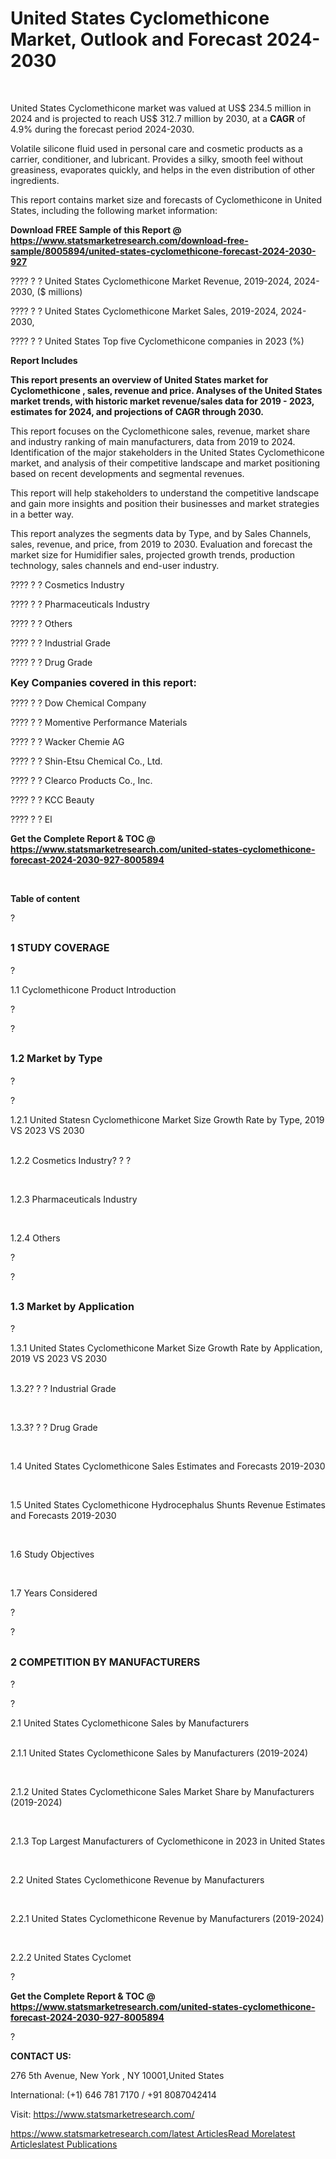 <h1>United States Cyclomethicone Market, Outlook and Forecast 2024-2030</h1><br/><p>United States Cyclomethicone market was valued at US$ 234.5 million in 2024 and is projected to reach US$ 312.7 million by 2030, at a <strong>CAGR</strong> of 4.9% during the forecast period 2024-2030.</p>
 
 
 
 <p>Volatile silicone fluid used in personal care and cosmetic products as a carrier, conditioner, and lubricant. Provides a silky, smooth feel without greasiness, evaporates quickly, and helps in the even distribution of other ingredients.</p>
 
 
 
 <p>This report contains market size and forecasts of Cyclomethicone in United States, including the following market information:</p>
 
 
 
 <p><strong>Download FREE Sample of this Report @ <a href="https://www.statsmarketresearch.com/download-free-sample/8005894/united-states-cyclomethicone-forecast-2024-2030-927">https://www.statsmarketresearch.com/download-free-sample/8005894/united-states-cyclomethicone-forecast-2024-2030-927</a></strong></p>
 
 
 
 <p>???? ? ? United States Cyclomethicone Market Revenue, 2019-2024, 2024-2030, ($ millions)</p>
 
 
 
 <p>???? ? ? United States Cyclomethicone Market Sales, 2019-2024, 2024-2030,</p>
 
 
 
 <p>???? ? ? United States Top five Cyclomethicone companies in 2023 (%)</p>
 
 
 
 <p><strong>Report Includes</strong></p>
 
 
 
 <p><strong>This report presents an overview of United States market for Cyclomethicone , sales, revenue and price. Analyses of the United States market trends, with historic market revenue/sales data for 2019 - 2023, estimates for 2024, and projections of <strong>CAGR</strong> through 2030.</strong></p>
 
 
 
 <p>This report focuses on the Cyclomethicone sales, revenue, market share and industry ranking of main manufacturers, data from 2019 to 2024. Identification of the major stakeholders in the United States Cyclomethicone market, and analysis of their competitive landscape and market positioning based on recent developments and segmental revenues.</p>
 
 
 
 <p>This report will help stakeholders to understand the competitive landscape and gain more insights and position their businesses and market strategies in a better way.</p>
 
 
 
 <p>This report analyzes the segments data by Type, and by Sales Channels, sales, revenue, and price, from 2019 to 2030. Evaluation and forecast the market size for Humidifier sales, projected growth trends, production technology, sales channels and end-user industry.</p>
 
 
 
 <p>???? ? ? Cosmetics Industry</p>
 
 
 
 <p>???? ? ? Pharmaceuticals Industry</p>
 
 
 
 <p>???? ? ? Others</p>
 
 
 
 <p>???? ? ? Industrial Grade</p>
 
 
 
 <p>???? ? ? Drug Grade</p>
 
 
 
 <p><span style="font-size:16px"><strong>Key Companies covered in this report:</strong></span></p>
 
 
 
 <p>???? ? ? Dow Chemical Company</p>
 
 
 
 <p>???? ? ? Momentive Performance Materials</p>
 
 
 
 <p>???? ? ? Wacker Chemie AG</p>
 
 
 
 <p>???? ? ? Shin-Etsu Chemical Co., Ltd.</p>
 
 
 
 <p>???? ? ? Clearco Products Co., Inc.</p>
 
 
 
 <p>???? ? ? KCC Beauty</p>
 
 
 
 <p>???? ? ? El</p>
 
 
 
 <div><b>Get the Complete Report & TOC @ <a href="https://www.statsmarketresearch.com/united-states-cyclomethicone-forecast-2024-2030-927-8005894">https://www.statsmarketresearch.com/united-states-cyclomethicone-forecast-2024-2030-927-8005894</a></b></div>
 
 
 
 <p><br />
 
 <b>Table of content</b></p>
 
 
 
 <p>? </p>
 
 
 
 <h2><span style="font-size:16px"><strong>1 STUDY COVERAGE</strong></span></h2>
 
 
 
 <p>? </p>
 
 
 
 <p>1.1 Cyclomethicone Product Introduction</p>
 
 
 
 <p>? </p>
 
 
 
 <p>? </p>
 
 
 
 <h2><span style="font-size:16px"><strong>1.2 Market by Type</strong></span></h2>
 
 
 
 <p>? </p>
 
 
 
 <p>? </p>
 
 
 
 <p>1.2.1 United Statesn Cyclomethicone Market Size Growth Rate by Type, 2019 VS 2023 VS 2030<br />
 
 <br />
 
 1.2.2 Cosmetics Industry? ? ? <br />
 
 <br />
 
 1.2.3 Pharmaceuticals Industry<br />
 
 <br />
 
 1.2.4 Others<br />
 
 ? </p>
 
 
 
 <p>? </p>
 
 
 
 <h2><span style="font-size:16px"><strong>1.3 Market by Application</strong></span></h2>
 
 
 
 <p>? </p>
 
 
 
 <p>1.3.1 United States Cyclomethicone Market Size Growth Rate by Application, 2019 VS 2023 VS 2030<br />
 
 <br />
 
 1.3.2? ? ? Industrial Grade<br />
 
 <br />
 
 1.3.3? ? ? Drug Grade<br />
 
 <br />
 
 1.4 United States Cyclomethicone Sales Estimates and Forecasts 2019-2030<br />
 
 <br />
 
 1.5 United States Cyclomethicone Hydrocephalus Shunts Revenue Estimates and Forecasts 2019-2030<br />
 
 <br />
 
 1.6 Study Objectives<br />
 
 <br />
 
 1.7 Years Considered</p>
 
 
 
 <p>? </p>
 
 
 
 <p>? </p>
 
 
 
 <h2><span style="font-size:16px"><strong>2 COMPETITION BY MANUFACTURERS</strong></span></h2>
 
 
 
 <p>? </p>
 
 
 
 <p>? </p>
 
 
 
 <p>2.1 United States Cyclomethicone Sales by Manufacturers<br />
 
 <br />
 
 2.1.1 United States Cyclomethicone Sales by Manufacturers (2019-2024)<br />
 
 <br />
 
 2.1.2 United States Cyclomethicone Sales Market Share by Manufacturers (2019-2024)<br />
 
 <br />
 
 2.1.3 Top Largest Manufacturers of Cyclomethicone in 2023 in United States<br />
 
 <br />
 
 2.2 United States Cyclomethicone Revenue by Manufacturers<br />
 
 <br />
 
 2.2.1 United States Cyclomethicone Revenue by Manufacturers (2019-2024)<br />
 
 <br />
 
 2.2.2 United States Cyclomet</p>
 
 
 
 <p>? </p>
 
 
 
 <div><b>Get the Complete Report & TOC @ <a href="https://www.statsmarketresearch.com/united-states-cyclomethicone-forecast-2024-2030-927-8005894">https://www.statsmarketresearch.com/united-states-cyclomethicone-forecast-2024-2030-927-8005894</a></b></div>
 
 
 
 <p>? </p>
 
 
 
 <p><b>CONTACT US:</b><br />
 
 276 5th Avenue, New York , NY 10001,United States<br />
 
 International: (+1) 646 781 7170 / +91 8087042414<br />
 
 Visit: <a href="https://www.statsmarketresearch.com/">https://www.statsmarketresearch.com/</a><br />
 
 <a href="https://gyeongbokgung.com">https://www.statsmarketresearch.com/</a><a href="https://hallyeomaritime.com">latest Articles</a><a href="https://jingwansa.com">Read More</a><a href="https://nguoiviet.jp/">latest Articles</a><a href="https://www.intelmarketresearch.com/">latest Publications</a></p>